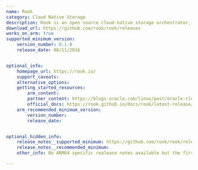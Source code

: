 ```yaml
---
name: Rook
category: Cloud Native Storage
description: Rook is an open source cloud-native storage orchestrator, providing the platform and framework.
download_url: https://github.com/rook/rook/releases
works_on_arm: true
supported_minimum_version:
    version_number: 0.1.0
    release_date: 08/11/2016


optional_info:
    homepage_url: https://rook.io/
    support_caveats:
    alternative_options:
    getting_started_resources:
        arm_content: 
        partner_content: https://blogs.oracle.com/linux/post/oracle-cloud-native-environment-17-kubevirt-rook
        official_docs: https://rook.github.io/docs/rook/latest-release/Getting-Started/quickstart/
    arm_recommended_minimum_version:
        version_number: 
        release_date:


optional_hidden_info:
    release_notes__supported_minimum: https://github.com/rook/rook/releases/tag/v0.1.0
    release_notes__recommended_minimum:
    other_info: No ARM64 specific realease notes available but the first binary for ARM64 was released from v0.1.0.

---
```

